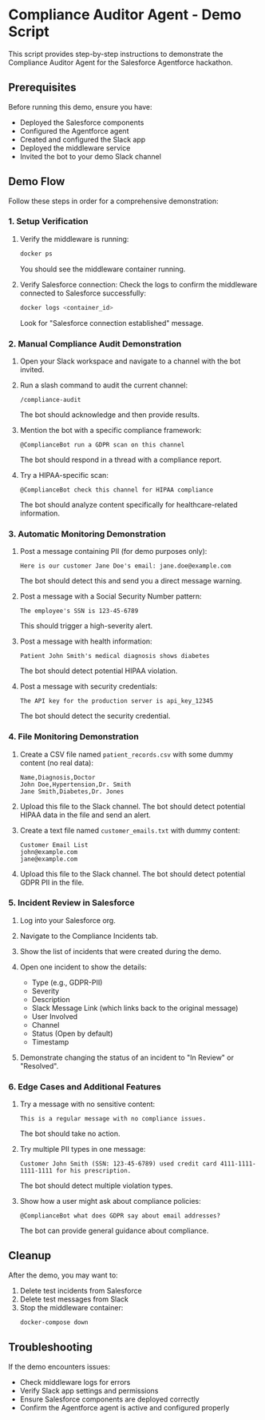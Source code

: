 # Compliance Auditor Agent - Demo Script

This script provides step-by-step instructions to demonstrate the Compliance Auditor Agent for the Salesforce Agentforce hackathon.

## Prerequisites

Before running this demo, ensure you have:
- Deployed the Salesforce components
- Configured the Agentforce agent
- Created and configured the Slack app
- Deployed the middleware service
- Invited the bot to your demo Slack channel

## Demo Flow

Follow these steps in order for a comprehensive demonstration:

### 1. Setup Verification

1. Verify the middleware is running:
   ```bash
   docker ps
   ```
   You should see the middleware container running.

2. Verify Salesforce connection:
   Check the logs to confirm the middleware connected to Salesforce successfully:
   ```bash
   docker logs <container_id>
   ```
   Look for "Salesforce connection established" message.

### 2. Manual Compliance Audit Demonstration

1. Open your Slack workspace and navigate to a channel with the bot invited.

2. Run a slash command to audit the current channel:
   ```
   /compliance-audit
   ```
   The bot should acknowledge and then provide results.

3. Mention the bot with a specific compliance framework:
   ```
   @ComplianceBot run a GDPR scan on this channel
   ```
   The bot should respond in a thread with a compliance report.

4. Try a HIPAA-specific scan:
   ```
   @ComplianceBot check this channel for HIPAA compliance
   ```
   The bot should analyze content specifically for healthcare-related information.

### 3. Automatic Monitoring Demonstration

1. Post a message containing PII (for demo purposes only):
   ```
   Here is our customer Jane Doe's email: jane.doe@example.com
   ```
   The bot should detect this and send you a direct message warning.

2. Post a message with a Social Security Number pattern:
   ```
   The employee's SSN is 123-45-6789
   ```
   This should trigger a high-severity alert.

3. Post a message with health information:
   ```
   Patient John Smith's medical diagnosis shows diabetes
   ```
   The bot should detect potential HIPAA violation.

4. Post a message with security credentials:
   ```
   The API key for the production server is api_key_12345
   ```
   The bot should detect the security credential.

### 4. File Monitoring Demonstration

1. Create a CSV file named `patient_records.csv` with some dummy content (no real data):
   ```
   Name,Diagnosis,Doctor
   John Doe,Hypertension,Dr. Smith
   Jane Smith,Diabetes,Dr. Jones
   ```

2. Upload this file to the Slack channel.
   The bot should detect potential HIPAA data in the file and send an alert.

3. Create a text file named `customer_emails.txt` with dummy content:
   ```
   Customer Email List
   john@example.com
   jane@example.com
   ```

4. Upload this file to the Slack channel.
   The bot should detect potential GDPR PII in the file.

### 5. Incident Review in Salesforce

1. Log into your Salesforce org.

2. Navigate to the Compliance Incidents tab.

3. Show the list of incidents that were created during the demo.

4. Open one incident to show the details:
   - Type (e.g., GDPR-PII)
   - Severity
   - Description
   - Slack Message Link (which links back to the original message)
   - User Involved
   - Channel
   - Status (Open by default)
   - Timestamp

5. Demonstrate changing the status of an incident to "In Review" or "Resolved".

### 6. Edge Cases and Additional Features

1. Try a message with no sensitive content:
   ```
   This is a regular message with no compliance issues.
   ```
   The bot should take no action.

2. Try multiple PII types in one message:
   ```
   Customer John Smith (SSN: 123-45-6789) used credit card 4111-1111-1111-1111 for his prescription.
   ```
   The bot should detect multiple violation types.

3. Show how a user might ask about compliance policies:
   ```
   @ComplianceBot what does GDPR say about email addresses?
   ```
   The bot can provide general guidance about compliance.

## Cleanup

After the demo, you may want to:

1. Delete test incidents from Salesforce
2. Delete test messages from Slack
3. Stop the middleware container:
   ```bash
   docker-compose down
   ```

## Troubleshooting

If the demo encounters issues:

- Check middleware logs for errors
- Verify Slack app settings and permissions
- Ensure Salesforce components are deployed correctly
- Confirm the Agentforce agent is active and configured properly 